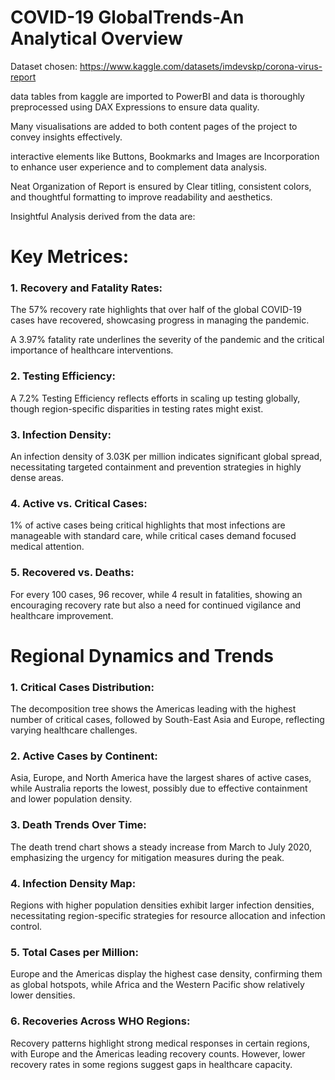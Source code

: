 # COVID-19 GlobalTrends-An Analytical Overview

Dataset chosen: https://www.kaggle.com/datasets/imdevskp/corona-virus-report

data tables from kaggle are imported to PowerBI and data is thoroughly preprocessed using DAX Expressions to ensure data quality.

Many visualisations are added to both content pages of the project  to convey insights effectively. 

interactive elements like Buttons, Bookmarks and Images are Incorporation to enhance user experience and to complement data analysis. 

Neat Organization of Report is ensured by Clear titling, consistent colors, and thoughtful formatting to improve readability and aesthetics. 

Insightful Analysis derived from the data are:


# Key Metrices:

### 1. Recovery and Fatality Rates:

The 57% recovery rate highlights that over half of the global COVID-19 cases have recovered, showcasing progress in managing the pandemic.

A 3.97% fatality rate underlines the severity of the pandemic and the critical importance of healthcare interventions.



### 2. Testing Efficiency:

A 7.2% Testing Efficiency reflects efforts in scaling up testing globally, though region-specific disparities in testing rates might exist.



### 3. Infection Density:

An infection density of 3.03K per million indicates significant global spread, necessitating targeted containment and prevention strategies in highly dense areas.



### 4. Active vs. Critical Cases:

1% of active cases being critical highlights that most infections are manageable with standard care, while critical cases demand focused medical attention.



### 5. Recovered vs. Deaths:

For every 100 cases, 96 recover, while 4 result in fatalities, showing an encouraging recovery rate but also a need for continued vigilance and healthcare improvement.



# Regional Dynamics and Trends

### 1. Critical Cases Distribution:

The decomposition tree shows the Americas leading with the highest number of critical cases, followed by South-East Asia and Europe, reflecting varying healthcare challenges.



### 2. Active Cases by Continent:

Asia, Europe, and North America have the largest shares of active cases, while Australia reports the lowest, possibly due to effective containment and lower population density.



### 3. Death Trends Over Time:

The death trend chart shows a steady increase from March to July 2020, emphasizing the urgency for mitigation measures during the peak.



### 4. Infection Density Map:

Regions with higher population densities exhibit larger infection densities, necessitating region-specific strategies for resource allocation and infection control.



### 5. Total Cases per Million:

Europe and the Americas display the highest case density, confirming them as global hotspots, while Africa and the Western Pacific show relatively lower densities.



### 6. Recoveries Across WHO Regions:

Recovery patterns highlight strong medical responses in certain regions, with Europe and the Americas leading recovery counts. However, lower recovery rates in some regions suggest gaps in healthcare capacity.
